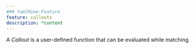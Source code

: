 ```yaml
---
### YamlMime:Feature
feature: callouts
description: *content
---
```

A <dfn>Callout</dfn> is a user-defined function that can be evaluated while matching.